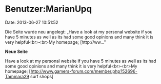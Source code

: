 Benutzer:MarianUpq
==================

Date: 2013-06-27 10:51:52

Die Seite wurde neu angelegt: „Have a look at my personal website if you
have 5 minutes as well as its had some good opinions and many think it
is very helpful\<br\>\<br\>My homepage; \[http://ww..."

**Neue Seite**

<div>

Have a look at my personal website if you have 5 minutes as well as its
had some good opinions and many think it is very helpful\<br\>\<br\>My
homepage; \[http://www.gamers-forum.com/member.php?52696-Tammara29 surf
shops\]

</div>
